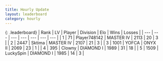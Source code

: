 ```yaml
---
title: Hourly Update
layout: leaderboard
category: hourly
---
```


{: .leaderboard}
| Rank | LV | Player | Division | Elo | Wins | Losses |
| --- | --- | --- | --- | --- | --- | --- |
| <span data-change="0">1</span> | 71 | <span title="ID: 748142">Player748142</span> | MASTER IV | <span data-change="0">2113</span> | <span data-change="0">20</span> | <span data-change="0">3</span> |
| <span data-change="0">2</span> | 2447 | <span title="ID: 353063">Sktima</span> | MASTER IV | <span data-change="25">2107</span> | <span data-change="4">21</span> | <span data-change="0">3</span> |
| <span data-change="0">3</span> | 1001 | <span title="ID: 650820">YOFCA</span> | ONYX II | <span data-change="0">2069</span> | <span data-change="0">23</span> | <span data-change="0">1</span> |
| <span data-change="0">4</span> | 395 | <span title="ID: 651981">Clowny</span> | DIAMOND I | <span data-change="0">1989</span> | <span data-change="0">31</span> | <span data-change="0">18</span> |
| <span data-change="0">5</span> | 1509 | <span title="ID: 498412">LuckySpin</span> | DIAMOND I | <span data-change="0">1985</span> | <span data-change="0">14</span> | <span data-change="0">3</span> |